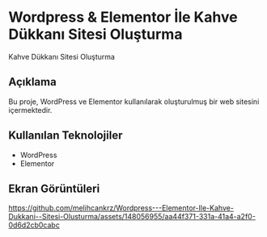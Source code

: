 # Wordpress & Elementor İle Kahve Dükkanı Sitesi Oluşturma
  Kahve Dükkanı Sitesi Oluşturma
  
## Açıklama
Bu proje, WordPress ve Elementor kullanılarak oluşturulmuş bir web sitesini içermektedir. 

## Kullanılan Teknolojiler
- WordPress
- Elementor

## Ekran Görüntüleri
  

https://github.com/melihcankrz/Wordpress---Elementor-Ile-Kahve-Dukkani--Sitesi-Olusturma/assets/148056955/aa44f371-331a-41a4-a2f0-0d6d2cb0cabc

